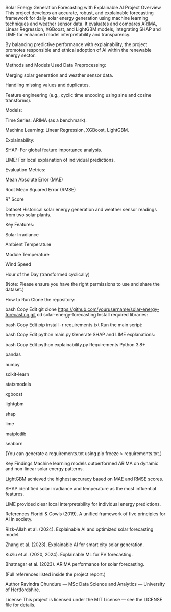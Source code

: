 Solar Energy Generation Forecasting with Explainable AI
 Project Overview
This project develops an accurate, robust, and explainable forecasting framework for daily solar energy generation using machine learning techniques and weather sensor data.
It evaluates and compares ARIMA, Linear Regression, XGBoost, and LightGBM models, integrating SHAP and LIME for enhanced model interpretability and transparency.

By balancing predictive performance with explainability, the project promotes responsible and ethical adoption of AI within the renewable energy sector.

 Methods and Models Used
Data Preprocessing:

Merging solar generation and weather sensor data.

Handling missing values and duplicates.

Feature engineering (e.g., cyclic time encoding using sine and cosine transforms).

Models:

Time Series: ARIMA (as a benchmark).

Machine Learning: Linear Regression, XGBoost, LightGBM.

Explainability:

SHAP: For global feature importance analysis.

LIME: For local explanation of individual predictions.

Evaluation Metrics:

Mean Absolute Error (MAE)

Root Mean Squared Error (RMSE)

R² Score

 Dataset
Historical solar energy generation and weather sensor readings from two solar plants.

Key Features:

Solar Irradiance

Ambient Temperature

Module Temperature

Wind Speed

Hour of the Day (transformed cyclically)

(Note: Please ensure you have the right permissions to use and share the dataset.)

 How to Run
Clone the repository:

bash
Copy
Edit
git clone https://github.com/yourusername/solar-energy-forecasting.git
cd solar-energy-forecasting
Install required libraries:

bash
Copy
Edit
pip install -r requirements.txt
Run the main script:

bash
Copy
Edit
python main.py
Generate SHAP and LIME explanations:

bash
Copy
Edit
python explainability.py
 Requirements
Python 3.8+

pandas

numpy

scikit-learn

statsmodels

xgboost

lightgbm

shap

lime

matplotlib

seaborn

(You can generate a requirements.txt using pip freeze > requirements.txt.)

 Key Findings
Machine learning models outperformed ARIMA on dynamic and non-linear solar energy patterns.

LightGBM achieved the highest accuracy based on MAE and RMSE scores.

SHAP identified solar irradiance and temperature as the most influential features.

LIME provided clear local interpretability for individual energy predictions.

 References
Floridi & Cowls (2019). A unified framework of five principles for AI in society.

Rizk-Allah et al. (2024). Explainable AI and optimized solar forecasting model.

Zhang et al. (2023). Explainable AI for smart city solar generation.

Kuzlu et al. (2020, 2024). Explainable ML for PV forecasting.

Bhatnagar et al. (2023). ARIMA performance for solar forecasting.

(Full references listed inside the project report.)

 Author
Ravindra Chunduru — MSc Data Science and Analytics — University of Hertfordshire.

 License
This project is licensed under the MIT License — see the LICENSE file for details.
